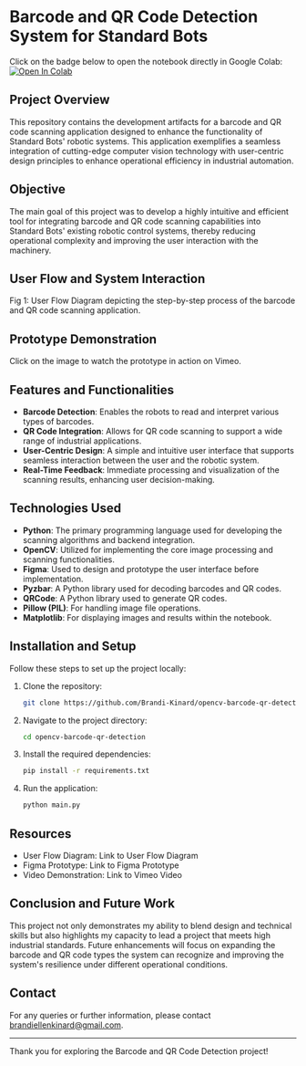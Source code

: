 # Barcode and QR Code Detection System for Standard Bots

Click on the badge below to open the notebook directly in Google Colab:<br>
[![Open In Colab](https://colab.research.google.com/assets/colab-badge.svg)](https://colab.research.google.com/drive/1XYhJWEjsE7C9vP6csqLb9nt69XlYHRkg?usp=sharing)

## Project Overview
This repository contains the development artifacts for a barcode and QR code scanning application designed to enhance the functionality of Standard Bots' robotic systems. This application exemplifies a seamless integration of cutting-edge computer vision technology with user-centric design principles to enhance operational efficiency in industrial automation.

## Objective
The main goal of this project was to develop a highly intuitive and efficient tool for integrating barcode and QR code scanning capabilities into Standard Bots' existing robotic control systems, thereby reducing operational complexity and improving the user interaction with the machinery.

## User Flow and System Interaction

Fig 1: User Flow Diagram depicting the step-by-step process of the barcode and QR code scanning application.

## Prototype Demonstration

Click on the image to watch the prototype in action on Vimeo.

## Features and Functionalities
- **Barcode Detection**: Enables the robots to read and interpret various types of barcodes.
- **QR Code Integration**: Allows for QR code scanning to support a wide range of industrial applications.
- **User-Centric Design**: A simple and intuitive user interface that supports seamless interaction between the user and the robotic system.
- **Real-Time Feedback**: Immediate processing and visualization of the scanning results, enhancing user decision-making.

## Technologies Used
- **Python**: The primary programming language used for developing the scanning algorithms and backend integration.
- **OpenCV**: Utilized for implementing the core image processing and scanning functionalities.
- **Figma**: Used to design and prototype the user interface before implementation.
- **Pyzbar**: A Python library used for decoding barcodes and QR codes.
- **QRCode**: A Python library used to generate QR codes.
- **Pillow (PIL)**: For handling image file operations.
- **Matplotlib**: For displaying images and results within the notebook.

## Installation and Setup

Follow these steps to set up the project locally:

1. Clone the repository:
   ```bash
   git clone https://github.com/Brandi-Kinard/opencv-barcode-qr-detection
2. Navigate to the project directory:
   ```bash
   cd opencv-barcode-qr-detection
3. Install the required dependencies:
   ```bash
   pip install -r requirements.txt
4. Run the application:
   ```bash
   python main.py

## Resources
- User Flow Diagram: Link to User Flow Diagram
- Figma Prototype: Link to Figma Prototype
- Video Demonstration: Link to Vimeo Video

## Conclusion and Future Work
This project not only demonstrates my ability to blend design and technical skills but also highlights my capacity to lead a project that meets high industrial standards. Future enhancements will focus on expanding the barcode and QR code types the system can recognize and improving the system's resilience under different operational conditions.

## Contact
For any queries or further information, please contact brandiellenkinard@gmail.com.

---

Thank you for exploring the Barcode and QR Code Detection project!

